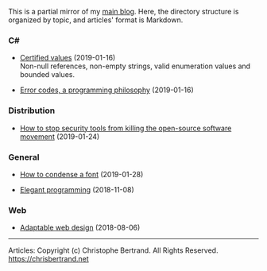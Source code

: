 ﻿This is a partial mirror of my [main blog](https://chrisbertrandprogramer.wordpress.com/). Here, the directory structure is organized by topic, and articles' format is Markdown.

### C#

- [Certified values](C%23/Certified%20values%20\(2019-01-16\).md) (2019-01-16)  
Non-null references, non-empty strings, valid enumeration values and bounded values.

- [Error codes, a programming philosophy](C%23/Error%20codes,%20a%20programming%20philosophy%20\(2019-01-16\).md) (2019-01-16)

### Distribution

- [How to stop security tools from killing the open-source software movement](Distribution/How%20to%20stop%20security%20tools%20from%20killing%20the%20open-source%20software%20movement%20\(2019-01-24\).md) (2019-01-24)

### General

- [How to condense a font](General/How%20to%20condense%20a%20font%20\(2019-01-28\).md) (2019-01-28)

- [Elegant programming](General/Elegant%20programming%20\(2018-11-08\).md) (2018-11-08)

### Web

- [Adaptable web design](Web/Adaptable%20web%20design%20\(2018-08-06\).md) (2018-08-06)

---
Articles: Copyright (c) Christophe Bertrand. All Rights Reserved.
https://chrisbertrand.net
